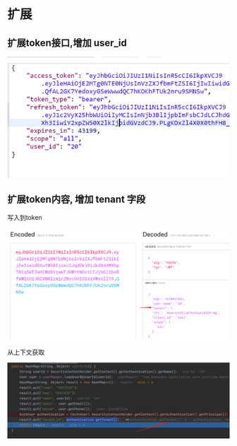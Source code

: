 # 扩展

## 扩展token接口,增加 user_id

![img.png](pic/ext_1.png)

## 扩展token内容, 增加 tenant 字段

写入到token

![img_2.png](pic/ext_2.png)

从上下文获取

![img_3.png](pic/ext_3.png)
